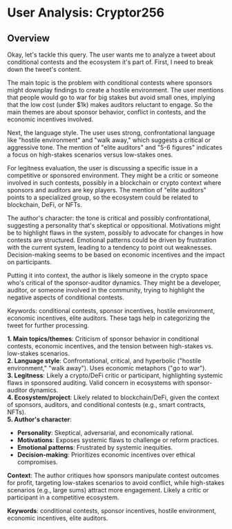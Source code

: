 # User Analysis: Cryptor256

## Overview

<think>
Okay, let's tackle this query. The user wants me to analyze a tweet about conditional contests and the ecosystem it's part of. First, I need to break down the tweet's content.

The main topic is the problem with conditional contests where sponsors might downplay findings to create a hostile environment. The user mentions that people would go to war for big stakes but avoid small ones, implying that the low cost (under $1k) makes auditors reluctant to engage. So the main themes are about sponsor behavior, conflict in contests, and the economic incentives involved.

Next, the language style. The user uses strong, confrontational language like "hostile environment" and "walk away," which suggests a critical or aggressive tone. The mention of "elite auditors" and "5-6 figures" indicates a focus on high-stakes scenarios versus low-stakes ones.

For legitness evaluation, the user is discussing a specific issue in a competitive or sponsored environment. They might be a critic or someone involved in such contests, possibly in a blockchain or crypto context where sponsors and auditors are key players. The mention of "elite auditors" points to a specialized group, so the ecosystem could be related to blockchain, DeFi, or NFTs.

The author's character: the tone is critical and possibly confrontational, suggesting a personality that's skeptical or oppositional. Motivations might be to highlight flaws in the system, possibly to advocate for changes in how contests are structured. Emotional patterns could be driven by frustration with the current system, leading to a tendency to point out weaknesses. Decision-making seems to be based on economic incentives and the impact on participants.

Putting it into context, the author is likely someone in the crypto space who's critical of the sponsor-auditor dynamics. They might be a developer, auditor, or someone involved in the community, trying to highlight the negative aspects of conditional contests.

Keywords: conditional contests, sponsor incentives, hostile environment, economic incentives, elite auditors. These tags help in categorizing the tweet for further processing.
</think>

**1. Main topics/themes**: Criticism of sponsor behavior in conditional contests, economic incentives, and the tension between high-stakes vs. low-stakes scenarios.  
**2. Language style**: Confrontational, critical, and hyperbolic ("hostile environment," "walk away"). Uses economic metaphors ("go to war").  
**3. Legitness**: Likely a crypto/DeFi critic or participant, highlighting systemic flaws in sponsored auditing. Valid concern in ecosystems with sponsor-auditor dynamics.  
**4. Ecosystem/project**: Likely related to blockchain/DeFi, given the context of sponsors, auditors, and conditional contests (e.g., smart contracts, NFTs).  
**5. Author's character**:  
   - **Personality**: Skeptical, adversarial, and economically rational.  
   - **Motivations**: Exposes systemic flaws to challenge or reform practices.  
   - **Emotional patterns**: Frustrated by systemic inequities.  
   - **Decision-making**: Prioritizes economic incentives over ethical compromises.  

**Context**: The author critiques how sponsors manipulate contest outcomes for profit, targeting low-stakes scenarios to avoid conflict, while high-stakes scenarios (e.g., large sums) attract more engagement. Likely a critic or participant in a competitive ecosystem.  

**Keywords**: conditional contests, sponsor incentives, hostile environment, economic incentives, elite auditors.